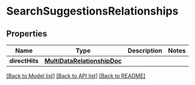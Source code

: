 # SearchSuggestionsRelationships

## Properties
Name | Type | Description | Notes
------------ | ------------- | ------------- | -------------
**directHits** | [**MultiDataRelationshipDoc**](MultiDataRelationshipDoc.md) |  | 

[[Back to Model list]](../README.md#documentation-for-models) [[Back to API list]](../README.md#documentation-for-api-endpoints) [[Back to README]](../README.md)


